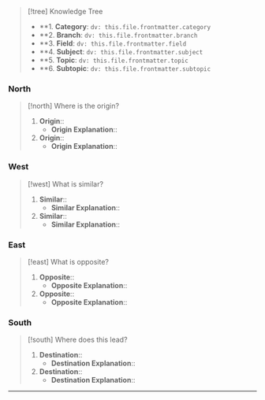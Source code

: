 > [!tree] Knowledge Tree
>  
> - **1. **Category**: `dv: this.file.frontmatter.category`
> - **2. **Branch**: `dv: this.file.frontmatter.branch`
> - **3. **Field**: `dv: this.file.frontmatter.field`
> - **4. **Subject**: `dv: this.file.frontmatter.subject`
> - **5. **Topic**: `dv: this.file.frontmatter.topic`
> - **6. **Subtopic**: `dv: this.file.frontmatter.subtopic`

### North

> [!north] Where is the origin?
> 
> 1. **Origin**::
>     - **Origin Explanation**::
> 2. **Origin**::
>     - **Origin Explanation**::

### West

> [!west] What is similar?
> 
> 1. **Similar**::
>     - **Similar Explanation**::
> 2. **Similar**::
>     - **Similar Explanation**::

### East

> [!east] What is opposite?
> 
> 1. **Opposite**::
>     - **Opposite Explanation**::
> 2. **Opposite**::
>     - **Opposite Explanation**::

### South

> [!south] Where does this lead?
> 
> 1. **Destination**::
>     - **Destination Explanation**::
> 2. **Destination**::
>     - **Destination Explanation**::

---

